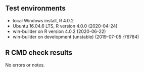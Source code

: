 ## Test environments
* local Windows install, R 4.0.2
* Ubuntu 16.04.6 LTS, R version 4.0.0 (2020-04-24)
* win-builder on R version 4.0.2 (2020-06-22)
* win-builder on development (unstable) (2019-07-05 r76784)

## R CMD check results
No errors or notes.

